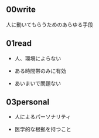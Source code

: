 





## 00write

人に動いてもらうためのあらゆる手段

## 01read

- 人、環境によらない

- ある時間帯のみに有効

- あいまいで問題ない

## 03personal

- 人によるパーソナリティ

- 医学的な根拠を持つこと





